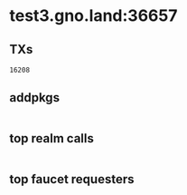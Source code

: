 # test3.gno.land:36657

## TXs
```
16208
```

## addpkgs
```
```

## top realm calls
```
```

## top faucet requesters
```
```

